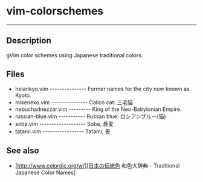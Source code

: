# vim-colorschemes
----------------------------------------------------------------------------
## Description
  gVim color schemes using Japanese traditional colors.

## Files
  * heiankyo.vim --------------- Former names for the city now known as Kyoto.
  * mikeneko.vim --------------- Calico cat: 三毛猫
  * nebuchadnezzar.vim --------- King of the Neo-Babylonian Empire.
  * russian-blue.vim ----------- Russan blue: ロシアンブルー(猫)
  * soba.vim ------------------- Soba, 蕎麦
  * tatami.vim ----------------- Tatami, 畳

## See also
  * [http://www.colordic.org/w/][日本の伝統色 和色大辞典 - Traditional Japanese Color Names]

